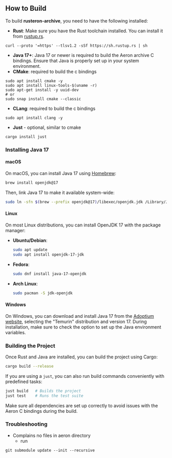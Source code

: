 
## How to Build

To build **rusteron-archive**, you need to have the following installed:

- **Rust**: Make sure you have the Rust toolchain installed. You can install it from [rustup.rs](https://rustup.rs/).
```shell
curl --proto '=https' --tlsv1.2 -sSf https://sh.rustup.rs | sh
```
- **Java 17+**: Java 17 or newer is required to build the Aeron archive C bindings. Ensure that Java is properly set up in your system environment.
- **CMake**: required to build the c bindings
```shell
sudo apt install cmake -y
sudo apt install linux-tools-$(uname -r)
sudo apt-get install -y uuid-dev
# or
sudo snap install cmake --classic
```
- **CLang**: required to build the c bindings
```shell
sudo apt install clang -y
```
- **Just** - optional, similar to cmake
```shell
cargo install just
```

### Installing Java 17

#### macOS
On macOS, you can install Java 17 using [Homebrew](https://brew.sh/):

```bash
brew install openjdk@17
```

Then, link Java 17 to make it available system-wide:

```bash
sudo ln -sfn $(brew --prefix openjdk@17)/libexec/openjdk.jdk /Library/Java/JavaVirtualMachines/openjdk-17.jdk
```

#### Linux
On most Linux distributions, you can install OpenJDK 17 with the package manager:

- **Ubuntu/Debian**:
  ```bash
  sudo apt update
  sudo apt install openjdk-17-jdk
  ```

- **Fedora**:
  ```bash
  sudo dnf install java-17-openjdk
  ```

- **Arch Linux**:
  ```bash
  sudo pacman -S jdk-openjdk
  ```

#### Windows
On Windows, you can download and install Java 17 from the [Adoptium website](https://adoptium.net/), selecting the "Temurin" distribution and version 17. During installation, make sure to check the option to set up the Java environment variables.

### Building the Project

Once Rust and Java are installed, you can build the project using Cargo:

```bash
cargo build --release
```

If you are using a `just`, you can also run build commands conveniently with predefined tasks:

```bash
just build   # Builds the project
just test    # Runs the test suite
```

Make sure all dependencies are set up correctly to avoid issues with the Aeron C bindings during the build.

### Troubleshooting

* Complains no files in aeron directory
  * run 
```shell
git submodule update --init --recursive
```